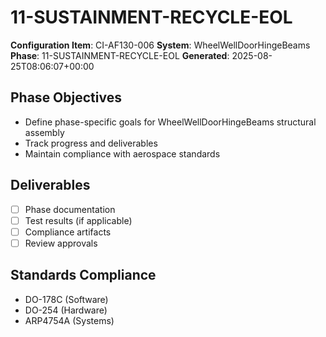 # 11-SUSTAINMENT-RECYCLE-EOL

**Configuration Item**: CI-AF130-006
**System**: WheelWellDoorHingeBeams
**Phase**: 11-SUSTAINMENT-RECYCLE-EOL
**Generated**: 2025-08-25T08:06:07+00:00

## Phase Objectives
- Define phase-specific goals for WheelWellDoorHingeBeams structural assembly
- Track progress and deliverables
- Maintain compliance with aerospace standards

## Deliverables
- [ ] Phase documentation
- [ ] Test results (if applicable)
- [ ] Compliance artifacts
- [ ] Review approvals

## Standards Compliance
- DO-178C (Software)
- DO-254 (Hardware)
- ARP4754A (Systems)

